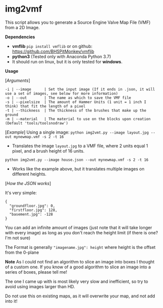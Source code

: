 # img2vmf
This script allows you to generate a Source Engine Valve Map File (VMF) from a 2D Image.

**Dependencies**

- **vmflib** `pip install vmflib` or on github: https://github.com/BHSPitMonkey/vmflib
- **python3** (Tested only with Anaconda Python 3.7)
- It should run on linux, but it is only tested for **windows**.

**Usage**

[*Arguments*]

```
-i | --image      | Set the input image (If it ends in .json, it will use a set of images, see below for more information)
-o | --out        | The name as which to save the VMF file
-s | --pixelsize  | The amount of Hammer Units (1 unit = 1 inch I think) that fit the length of a pixel
-t | --thickness  | The thickness of the brushes that make up the ground
-m | --material   | The material to use on the blocks upon creation (Default 'tools/toolsnodraw')
```

[*Example*]
Using a single image:
`python img2vmt.py --image layout.jpg --out mynewmap.vmf -s 2 -t 16`
- Translates the image `layout.jpg` to a VMF file, where 2 units equal 1 pixel, and a brush height of 16 units.

`python img2vmt.py --image house.json --out mynewmap.vmf -s 2 -t 16`
- Works like the example above, but it translates multiple images on different heights.

[*How the JSON works*]

It's very simple:
```
{
  "groundfloor.jpg": 0,
  "firstfloor.jpg": 128,
  "basement.jpg": -128
}
```
You can add an infinite amount of images (just note that it will take longer with every image) as long as you don't reach the height limit (if there is one? I'm not sure)

The Format is generally `"imagename.jpg": height` where height is the offset from the 0-plane

**Note**
As I could not find an algorithm to slice an image into boxes I thought of a custom one.
If you know of a good algorithm to slice an image into a series of boxes, please tell me!

The one I came up with is most likely very slow and inefficient, so try to avoid using images larger than HD.

Do not use this on existing maps, as it will overwrite your map, and not add into it!

